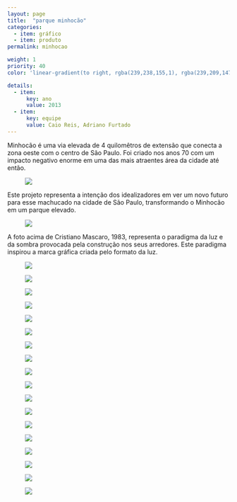 ```yaml
---
layout: page
title:  "parque minhocão"
categories:
  - item: gráfico
  - item: produto
permalink: minhocao

weight: 1
priority: 40
color: 'linear-gradient(to right, rgba(239,238,155,1), rgba(239,209,147,1))'

details:
  - item:
      key: ano
      value: 2013
  - item:
      key: equipe
      value: Caio Reis, Adriano Furtado
---
```


Minhocão é uma via elevada de 4 quilomêtros de extensão que conecta a zona oeste com o centro de São Paulo. Foi criado nos anos 70 com um impacto negativo enorme em uma das mais atraentes área da cidade até então.

<figure><img src="{{ site.baseurl }}/assets/minhocao/minho_entorno.jpg"/></figure>

Este projeto representa a intenção dos idealizadores em ver um novo futuro para esse machucado na cidade de São Paulo, transformando o Minhocão em um parque elevado.

<figure><img class="img_original" src="{{ site.baseurl }}/assets/minhocao/minho_old_ph.jpg"/></figure>

A foto acima de Cristiano Mascaro, 1983, representa o paradigma da luz e da sombra provocada pela construção nos seus arredores. Este paradigma inspirou a marca gráfica criada pelo formato da luz.

<figure><img src="{{ site.baseurl }}/assets/minhocao/minho_tipo.jpg"/></figure>
<figure><img src="{{ site.baseurl }}/assets/minhocao/cores.jpg"/></figure>
<figure><img src="{{ site.baseurl }}/assets/minhocao/icones.jpg"/></figure>
<figure><img src="{{ site.baseurl }}/assets/minhocao/folder.jpg"/></figure>
<figure><img src="{{ site.baseurl }}/assets/minhocao/papelaria2.jpg"/></figure>
<figure><img src="{{ site.baseurl }}/assets/minhocao/ingresso.jpg"/></figure>
<figure><img src="{{ site.baseurl }}/assets/minhocao/minho_avental.jpg"/></figure>
<figure><img src="{{ site.baseurl }}/assets/minhocao/site2.jpg"/></figure>
<figure><img src="{{ site.baseurl }}/assets/minhocao/site3.jpg"/></figure>
<figure><img src="{{ site.baseurl }}/assets/minhocao/papelaria_laydown.jpg"/></figure>
<figure><img src="{{ site.baseurl }}/assets/minhocao/cartazes.jpg"/></figure>
<figure><img src="{{ site.baseurl }}/assets/minhocao/mapa.jpg"/></figure>
<figure><img src="{{ site.baseurl }}/assets/minhocao/cobertura.jpg"/></figure>
<figure><img src="{{ site.baseurl }}/assets/minhocao/entrada_luz.jpg"/></figure>
<figure><img src="{{ site.baseurl }}/assets/minhocao/bebedouro.jpg"/></figure>
<figure><img src="{{ site.baseurl }}/assets/minhocao/mobi_cobertura.jpg"/></figure>
<figure><img src="{{ site.baseurl }}/assets/minhocao/mesas.jpg"/></figure>
<figure><img src="{{ site.baseurl }}/assets/minhocao/filme.jpg"/></figure>
